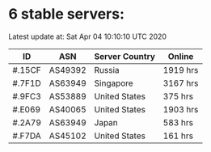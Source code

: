 # 6 stable servers:

Latest update at: Sat Apr 04 10:10:10 UTC 2020

| ID | ASN | Server Country | Online |
| -- | --- | -------------- | ------ |
| #.15CF | AS49392 | Russia | 1919 hrs |
| #.7F1D | AS63949 | Singapore | 3167 hrs |
| #.9FC3 | AS53889 | United States | 375 hrs |
| #.E069 | AS40065 | United States | 1903 hrs |
| #.2A79 | AS63949 | Japan | 583 hrs |
| #.F7DA | AS45102 | United States | 161 hrs |

